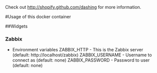 Check out http://shopify.github.com/dashing for more information.

#Usage of this docker container

##Widgets

### Zabbix

- Environment variables
ZABBIX_HTTP - This is the Zabbix server (default: http://localhost/zabbix)
ZABBIX_USERNAME - Username to connect as (default: none)
ZABBIX_PASSWORD - Password to user (default: none)
